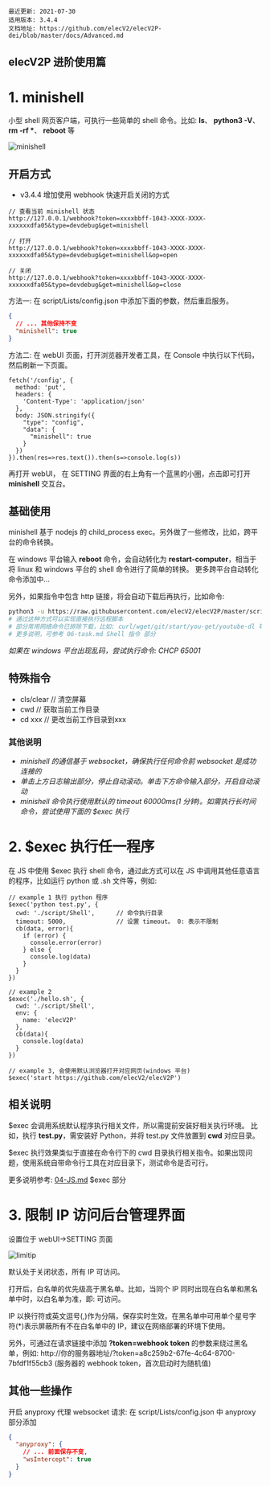 ```
最近更新: 2021-07-30
适用版本: 3.4.4
文档地址: https://github.com/elecV2/elecV2P-dei/blob/master/docs/Advanced.md
```

## elecV2P 进阶使用篇

# 1. minishell

小型 shell 网页客户端，可执行一些简单的 shell 命令。比如: **ls**、 **python3 -V**、 **rm -rf \***、 **reboot** 等

![minishell](https://raw.githubusercontent.com/elecV2/elecV2P-dei/master/docs/res/minishell.png)

## 开启方式

- v3.4.4 增加使用 webhook 快速开启关闭的方式

```
// 查看当前 minishell 状态
http://127.0.0.1/webhook?token=xxxxbbff-1043-XXXX-XXXX-xxxxxxdfa05&type=devdebug&get=minishell

// 打开
http://127.0.0.1/webhook?token=xxxxbbff-1043-XXXX-XXXX-xxxxxxdfa05&type=devdebug&get=minishell&op=open

// 关闭
http://127.0.0.1/webhook?token=xxxxbbff-1043-XXXX-XXXX-xxxxxxdfa05&type=devdebug&get=minishell&op=close
```

方法一: 在 script/Lists/config.json 中添加下面的参数，然后重启服务。

``` JSON
{
  // ... 其他保持不变
  "minishell": true
}
```

方法二: 在 webUI 页面，打开浏览器开发者工具，在 Console 中执行以下代码，然后刷新一下页面。
``` JS
fetch('/config', {
  method: 'put',
  headers: {
    'Content-Type': 'application/json'
  },
  body: JSON.stringify({
    "type": "config",
    "data": {
      "minishell": true
    }
  })
}).then(res=>res.text()).then(s=>console.log(s))
```

再打开 webUI， 在 SETTING 界面的右上角有一个蓝黑的小圈，点击即可打开 **minishell** 交互台。

## 基础使用

minishell 基于 nodejs 的 child_process exec。另外做了一些修改，比如，跨平台的命令转换。

在 windows 平台输入 **reboot** 命令，会自动转化为 **restart-computer**，相当于将 linux 和 windows 平台的 shell 命令进行了简单的转换。
更多跨平台自动转化命令添加中...

另外，如果指令中包含 http 链接，将会自动下载后再执行，比如命令:

``` sh
python3 -u https://raw.githubusercontent.com/elecV2/elecV2P/master/script/Shell/test.py
# 通过这种方式可以实现直接执行远程脚本
# 部分常用网络命令已排除下载，比如: curl/wget/git/start/you-get/youtube-dl 等
# 更多说明，可参考 06-task.md Shell 指令 部分
```

*如果在 windows 平台出现乱码，尝试执行命令: CHCP 65001*

## 特殊指令

- cls/clear   // 清空屏幕
- cwd         // 获取当前工作目录
- cd xxx      // 更改当前工作目录到xxx

### 其他说明

- *minishell 的通信基于 websocket，确保执行任何命令前 websocket 是成功连接的*
- *单击上方日志输出部分，停止自动滚动。单击下方命令输入部分，开启自动滚动*
- *minishell 命令执行使用默认的 timeout 60000ms(1 分钟)。如需执行长时间命令，尝试使用下面的 $exec 执行*

# 2. $exec 执行任一程序

在 JS 中使用 $exec 执行 shell 命令，通过此方式可以在 JS 中调用其他任意语言的程序，比如运行 python 或 .sh 文件等，例如:

``` JS $exec
// example 1 执行 python 程序
$exec('python test.py', {
  cwd: './script/Shell',      // 命令执行目录
  timeout: 5000,              // 设置 timeout。 0: 表示不限制
  cb(data, error){
    if (error) {
      console.error(error)
    } else {
      console.log(data)
    }
  }
})

// example 2
$exec('./hello.sh', {
  cwd: './script/Shell',
  env: {
    name: 'elecV2P'
  },
  cb(data){
    console.log(data)
  }
})

// example 3, 会使用默认浏览器打开对应网页(windows 平台)
$exec('start https://github.com/elecV2/elecV2P')
```

## 相关说明

$exec 会调用系统默认程序执行相关文件，所以需提前安装好相关执行环境。
比如，执行 **test.py**，需安装好 Python，并将 test.py 文件放置到 **cwd** 对应目录。

$exec 执行效果类似于直接在命令行下的 cwd 目录执行相关指令。如果出现问题，使用系统自带命令行工具在对应目录下，测试命令是否可行。

更多说明参考: [04-JS.md](https://github.com/elecV2/elecV2P-dei/tree/master/docs/04-JS.md) $exec 部分

# 3. 限制 IP 访问后台管理界面

设置位于 webUI->SETTING 页面

![limitip](https://raw.githubusercontent.com/elecV2/elecV2P-dei/master/docs/res/limitip.png)

默认处于关闭状态，所有 IP 可访问。

打开后，白名单的优先级高于黑名单。比如，当同个 IP 同时出现在白名单和黑名单中时，以白名单为准，即: 可访问。

IP 以换行符或英文逗号(,)作为分隔，保存实时生效。在黑名单中可用单个星号字符(\*)表示屏蔽所有不在白名单中的 IP，建议在网络部署的环境下使用。

另外，可通过在请求链接中添加 **?token=webhook token** 的参数来绕过黑名单，例如: http://你的服务器地址/?token=a8c259b2-67fe-4c64-8700-7bfdf1f55cb3 (服务器的 webhook token，首次启动时为随机值)

## 其他一些操作

开启 anyproxy 代理 websocket 请求: 在 script/Lists/config.json 中 anyproxy 部分添加

``` JSON
{
  "anyproxy": {
    // ... 前面保存不变,
    "wsIntercept": true
  }
}